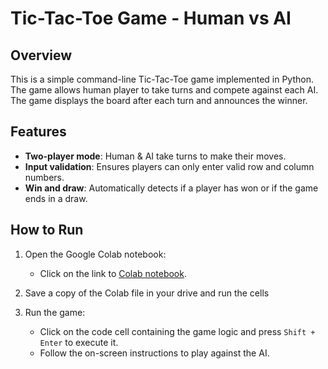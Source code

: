 # Tic-Tac-Toe Game - Human vs AI

## Overview

This is a simple command-line Tic-Tac-Toe game implemented in Python. The game allows human player to take turns and compete against each AI. The game displays the board after each turn and announces the winner.

## Features

- **Two-player mode**: Human & AI take turns to make their moves.
- **Input validation**: Ensures players can only enter valid row and column numbers.
- **Win and draw**: Automatically detects if a player has won or if the game ends in a draw.

## How to Run

1. Open the Google Colab notebook:
   - Click on the link to [Colab notebook](https://colab.research.google.com/drive/1WXhhr4_5HvXS6yV2VQpcNNvn1dNl6hQS?authuser=1#scrollTo=86uxB1tLbVEW).

2. Save a copy of the Colab file in your drive and run the cells

2. Run the game:
   - Click on the code cell containing the game logic and press `Shift + Enter` to execute it.
   - Follow the on-screen instructions to play against the AI.
